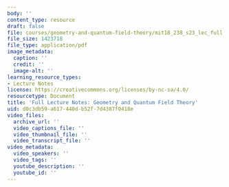 ```yaml
---
body: ''
content_type: resource
draft: false
file: courses/geometry-and-quantum-field-theory/mit18_238_s23_lec_full.pdf
file_size: 1423718
file_type: application/pdf
image_metadata:
  caption: ''
  credit: ''
  image-alt: ''
learning_resource_types:
- Lecture Notes
license: https://creativecommons.org/licenses/by-nc-sa/4.0/
resourcetype: Document
title: 'Full Lecture Notes: Geometry and Quantum Field Theory'
uid: d0c3db59-a617-440d-b52f-7d4387f0418e
video_files:
  archive_url: ''
  video_captions_file: ''
  video_thumbnail_file: ''
  video_transcript_file: ''
video_metadata:
  video_speakers: ''
  video_tags: ''
  youtube_description: ''
  youtube_id: ''
---
```

